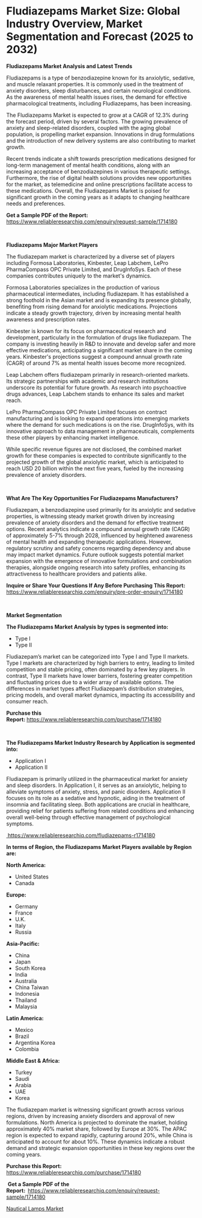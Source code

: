 <p><h1>Fludiazepams Market Size: Global Industry Overview, Market Segmentation and Forecast (2025 to 2032)</h1></p><p><strong>Fludiazepams Market Analysis and Latest Trends</strong></p>
<p><p>Fludiazepams is a type of benzodiazepine known for its anxiolytic, sedative, and muscle relaxant properties. It is commonly used in the treatment of anxiety disorders, sleep disturbances, and certain neurological conditions. As the awareness of mental health issues rises, the demand for effective pharmacological treatments, including Fludiazepams, has been increasing.</p><p>The Fludiazepams Market is expected to grow at a CAGR of 12.3% during the forecast period, driven by several factors. The growing prevalence of anxiety and sleep-related disorders, coupled with the aging global population, is propelling market expansion. Innovations in drug formulations and the introduction of new delivery systems are also contributing to market growth. </p><p>Recent trends indicate a shift towards prescription medications designed for long-term management of mental health conditions, along with an increasing acceptance of benzodiazepines in various therapeutic settings. Furthermore, the rise of digital health solutions provides new opportunities for the market, as telemedicine and online prescriptions facilitate access to these medications. Overall, the Fludiazepams Market is poised for significant growth in the coming years as it adapts to changing healthcare needs and preferences.</p></p>
<p><strong>Get a Sample PDF of the Report:&nbsp;</strong> <a href="https://www.reliableresearchiq.com/enquiry/request-sample/1714180?utm_campaign=1996&utm_medium=2&utm_source=Github&utm_content=ia&utm_term=11012025&utm_id=fludiazepams">https://www.reliableresearchiq.com/enquiry/request-sample/1714180</a></p>
<p>&nbsp;</p>
<p><strong>Fludiazepams Major Market Players</strong></p>
<p><p>The fludiazepam market is characterized by a diverse set of players including Formosa Laboratories, Kinbester, Leap Labchem, LePro PharmaCompass OPC Private Limited, and DrugInfoSys. Each of these companies contributes uniquely to the market's dynamics.</p><p>Formosa Laboratories specializes in the production of various pharmaceutical intermediates, including fludiazepam. It has established a strong foothold in the Asian market and is expanding its presence globally, benefiting from rising demand for anxiolytic medications. Projections indicate a steady growth trajectory, driven by increasing mental health awareness and prescription rates.</p><p>Kinbester is known for its focus on pharmaceutical research and development, particularly in the formulation of drugs like fludiazepam. The company is investing heavily in R&D to innovate and develop safer and more effective medications, anticipating a significant market share in the coming years. Kinbester's projections suggest a compound annual growth rate (CAGR) of around 7% as mental health issues become more recognized.</p><p>Leap Labchem offers fludiazepam primarily in research-oriented markets. Its strategic partnerships with academic and research institutions underscore its potential for future growth. As research into psychoactive drugs advances, Leap Labchem stands to enhance its sales and market reach.</p><p>LePro PharmaCompass OPC Private Limited focuses on contract manufacturing and is looking to expand operations into emerging markets where the demand for such medications is on the rise. DrugInfoSys, with its innovative approach to data management in pharmaceuticals, complements these other players by enhancing market intelligence.</p><p>While specific revenue figures are not disclosed, the combined market growth for these companies is expected to contribute significantly to the projected growth of the global anxiolytic market, which is anticipated to reach USD 20 billion within the next five years, fueled by the increasing prevalence of anxiety disorders.</p></p>
<p>&nbsp;</p>
<p><strong>What Are The Key Opportunities For Fludiazepams Manufacturers?</strong></p>
<p><p>Fludiazepam, a benzodiazepine used primarily for its anxiolytic and sedative properties, is witnessing steady market growth driven by increasing prevalence of anxiety disorders and the demand for effective treatment options. Recent analytics indicate a compound annual growth rate (CAGR) of approximately 5-7% through 2028, influenced by heightened awareness of mental health and expanding therapeutic applications. However, regulatory scrutiny and safety concerns regarding dependency and abuse may impact market dynamics. Future outlook suggests potential market expansion with the emergence of innovative formulations and combination therapies, alongside ongoing research into safety profiles, enhancing its attractiveness to healthcare providers and patients alike.</p></p>
<p><strong>Inquire or Share Your Questions If Any Before Purchasing This Report:</strong> <a href="https://www.reliableresearchiq.com/enquiry/pre-order-enquiry/1714180?utm_campaign=1996&utm_medium=2&utm_source=Github&utm_content=ia&utm_term=11012025&utm_id=fludiazepams">https://www.reliableresearchiq.com/enquiry/pre-order-enquiry/1714180</a></p>
<p>&nbsp;</p>
<p><strong>Market Segmentation</strong></p>
<p><strong>The Fludiazepams Market Analysis by types is segmented into:</strong></p>
<p><ul><li>Type I</li><li>Type II</li></ul></p>
<p><p>Fludiazepam’s market can be categorized into Type I and Type II markets. Type I markets are characterized by high barriers to entry, leading to limited competition and stable pricing, often dominated by a few key players. In contrast, Type II markets have lower barriers, fostering greater competition and fluctuating prices due to a wider array of available options. The differences in market types affect Fludiazepam’s distribution strategies, pricing models, and overall market dynamics, impacting its accessibility and consumer reach.</p></p>
<p><strong>Purchase this Report:&nbsp;</strong><a href="https://www.reliableresearchiq.com/purchase/1714180?utm_campaign=1996&utm_medium=2&utm_source=Github&utm_content=ia&utm_term=11012025&utm_id=fludiazepams">https://www.reliableresearchiq.com/purchase/1714180</a></p>
<p>&nbsp;</p>
<p><strong>The Fludiazepams Market Industry Research by Application is segmented into:</strong></p>
<p><ul><li>Application I</li><li>Application II</li></ul></p>
<p><p>Fludiazepam is primarily utilized in the pharmaceutical market for anxiety and sleep disorders. In Application I, it serves as an anxiolytic, helping to alleviate symptoms of anxiety, stress, and panic disorders. Application II focuses on its role as a sedative and hypnotic, aiding in the treatment of insomnia and facilitating sleep. Both applications are crucial in healthcare, providing relief for patients suffering from related conditions and enhancing overall well-being through effective management of psychological symptoms.</p></p>
<p><a href="https://www.reliableresearchiq.com/fludiazepams-r1714180?utm_campaign=1996&utm_medium=2&utm_source=Github&utm_content=ia&utm_term=11012025&utm_id=fludiazepams">&nbsp;https://www.reliableresearchiq.com/fludiazepams-r1714180</a></p>
<p><strong>In terms of Region, the Fludiazepams Market Players available by Region are:</strong></p>
<p>
    <p> <strong> North America: </strong>
        <ul>
            <li>United States</li>
            <li>Canada</li>
        </ul>
        </p> 
    <p> <strong> Europe: </strong>
        <ul>
            <li>Germany</li>
            <li>France</li>
            <li>U.K.</li>
            <li>Italy</li>
            <li>Russia</li>
        </ul>
        </p> 
    <p> <strong> Asia-Pacific: </strong>
        <ul>
            <li>China</li>
            <li>Japan</li>
            <li>South Korea</li>
            <li>India</li>
            <li>Australia</li>
            <li>China Taiwan</li>
            <li>Indonesia</li>
            <li>Thailand</li>
            <li>Malaysia</li>
        </ul>
        </p> 
    <p> <strong> Latin America: </strong>
        <ul>
            <li>Mexico</li>
            <li>Brazil</li>
            <li>Argentina Korea</li>
            <li>Colombia</li>
        </ul>
        </p> 
    <p> <strong> Middle East & Africa: </strong>
        <ul>
            <li>Turkey</li>
            <li>Saudi</li>
            <li>Arabia</li>
            <li>UAE</li>
            <li>Korea</li>
        </ul>
    </p>
    </p>
<p><p>The fludiazepam market is witnessing significant growth across various regions, driven by increasing anxiety disorders and approval of new formulations. North America is projected to dominate the market, holding approximately 40% market share, followed by Europe at 30%. The APAC region is expected to expand rapidly, capturing around 20%, while China is anticipated to account for about 10%. These dynamics indicate a robust demand and strategic expansion opportunities in these key regions over the coming years.</p></p>
<p><strong>Purchase this Report: </strong><a href="https://www.reliableresearchiq.com/purchase/1714180?utm_campaign=1996&utm_medium=2&utm_source=Github&utm_content=ia&utm_term=11012025&utm_id=fludiazepams">https://www.reliableresearchiq.com/purchase/1714180</a></p>
<p>&nbsp;<strong>Get a Sample PDF of the Report:&nbsp;&nbsp;</strong><a href="https://www.reliableresearchiq.com/enquiry/request-sample/1714180?utm_campaign=1996&utm_medium=2&utm_source=Github&utm_content=ia&utm_term=11012025&utm_id=fludiazepams">https://www.reliableresearchiq.com/enquiry/request-sample/1714180</a></p>
<p><strong></strong></p>
<p><p><a href="https://github.com/OlenFleming68/Market-Research-Report-List-1/blob/main/nautical-lamps-market.md?utm_campaign=1996&utm_medium=2&utm_source=Github&utm_content=ia&utm_term=11012025&utm_id=fludiazepams">Nautical Lamps Market</a></p></p>
